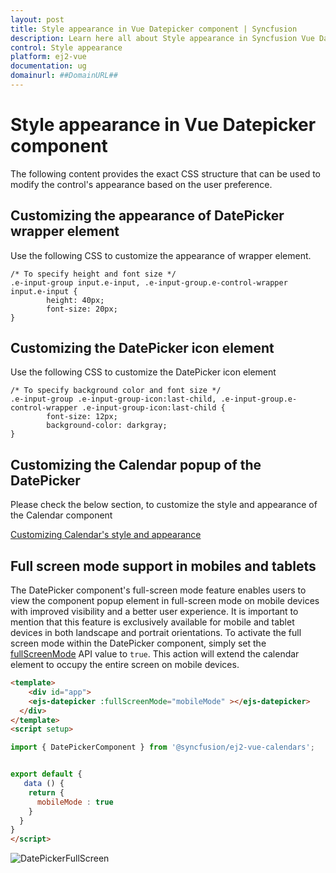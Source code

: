 ```yaml
---
layout: post
title: Style appearance in Vue Datepicker component | Syncfusion
description: Learn here all about Style appearance in Syncfusion Vue Datepicker component of Syncfusion Essential JS 2 and more.
control: Style appearance 
platform: ej2-vue
documentation: ug
domainurl: ##DomainURL##
---
```


# Style appearance in Vue Datepicker component

The following content provides the exact CSS structure that can be used to modify the control's appearance based on the user preference.

## Customizing the appearance of DatePicker wrapper element

Use the following CSS to customize the appearance of wrapper element.

```
/* To specify height and font size */
.e-input-group input.e-input, .e-input-group.e-control-wrapper input.e-input {
        height: 40px;
        font-size: 20px;
}
```

## Customizing the DatePicker icon element

Use the following CSS to customize the DatePicker icon element

```
/* To specify background color and font size */
.e-input-group .e-input-group-icon:last-child, .e-input-group.e-control-wrapper .e-input-group-icon:last-child {
        font-size: 12px;
        background-color: darkgray;
}
```

## Customizing the Calendar popup of the DatePicker

Please check the below section, to customize the style and appearance of the Calendar component

[Customizing Calendar's style and appearance](../calendar/style-appearance/)

## Full screen mode support in mobiles and tablets

The DatePicker component's full-screen mode feature enables users to view the component popup element in full-screen mode on mobile devices with improved visibility and a better user experience. It is important to mention that this feature is exclusively available for mobile and tablet devices in both landscape and portrait orientations. To activate the full screen mode within the DatePicker component, simply set the [fullScreenMode](https://ej2.syncfusion.com/vue/documentation/api/datepicker#fullScreenMode) API value to `true`. This action will extend the calendar element to occupy the entire screen on mobile devices.

```html
<template>
    <div id="app">
    <ejs-datepicker :fullScreenMode="mobileMode" ></ejs-datepicker>
  </div>
</template>
<script setup>

import { DatePickerComponent } from '@syncfusion/ej2-vue-calendars';


export default {
   data () {
    return {
      mobileMode : true
    }
  }
}
</script>
```

![DatePickerFullScreen](../images/DatePickerFullScreen.gif)